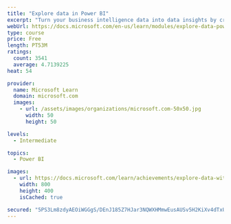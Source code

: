 ```yaml
---
title: "Explore data in Power BI"
excerpt: "Turn your business intelligence data into data insights by creating and configuring Power BI dashboards."
webUrl: https://docs.microsoft.com/en-us/learn/modules/explore-data-power-bi/
type: course
price: Free
length: PT53M
ratings:
  count: 3541
  average: 4.7139225
heat: 54

provider:
  name: Microsoft Learn
  domain: microsoft.com
  images:
    - url: /assets/images/organizations/microsoft.com-50x50.jpg
      width: 50
      height: 50

levels:
  - Intermediate

topics:
  - Power BI

images:
  - url: https://docs.microsoft.com/learn/achievements/explore-data-with-power-bi-desktop-social.png
    width: 800
    height: 400
    isCached: true

secured: "5PS3Lm8zdyAEOiWGGgS/DEnJ185Z7HJar3NQWXHMmwEusAUSv5H2KiXv4dTxUb1/p+/Tbx6L9RChZrWsOA4aaCGGK7K8I7zfKopfc+p/we09d85nUl/d7eFh7ZseBxh1MkUC/9wSHgdWk44x8n0b25DmCvAouvjNWnz811ubZEHOvjc3Klh+8/e2dCipMY1iCTw+MRZM4QszKxrZIscA5MuLWjpnVPGDhcLuDKf/k2CJ9vyjHF/cVATcy0rZhRgJ7MiYg3CbYoVBSVxiPpRYpBEzrrn3Xv+p+LOr+I5Psl4PHCq1Vk4jpm98FeyJkAxkQHFns26F9lP0iQL8ZkP2B1nZMvK8VJ0hnWkq2KuuPrqSqMKBYaiCZEXh4cr4aKAOtTaPkQ46OLQRGGPmQLqaIlPrTYHwgv0pPF5TRnOTViM=;YFPr8MKJQXWwl2CfXQnK+Q=="
---
```


